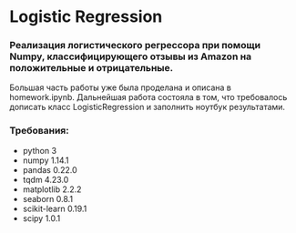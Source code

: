 # Logistic Regression

### Реализация логистического регрессора при помощи Numpy, классифицирующего отзывы из Amazon на положительные и отрицательные.
Большая часть работы уже была проделана и описана в homework.ipynb. 
Дальнейшая работа состояла в том, что требовалось дописать класс LogisticRegression и заполнить ноутбук результатами.

### Требования:
- python 3
- numpy 1.14.1
- pandas 0.22.0
- tqdm 4.23.0
- matplotlib 2.2.2
- seaborn 0.8.1
- scikit-learn 0.19.1
- scipy 1.0.1
